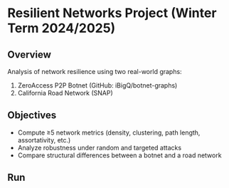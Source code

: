 
# Resilient Networks Project (Winter Term 2024/2025)

## Overview
Analysis of network resilience using two real-world graphs:
1. ZeroAccess P2P Botnet (GitHub: iBigQ/botnet-graphs)
2. California Road Network (SNAP)

## Objectives
- Compute ≥5 network metrics (density, clustering, path length, assortativity, etc.)
- Analyze robustness under random and targeted attacks
- Compare structural differences between a botnet and a road network

## Run
